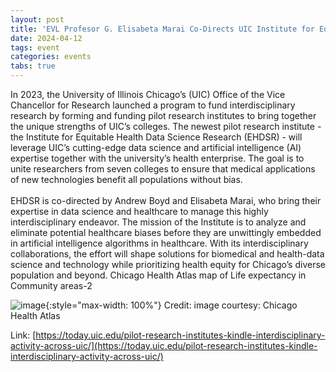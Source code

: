 ```yaml
---
layout: post
title: 'EVL Profesor G. Elisabeta Marai Co-Directs UIC Institute for Equitable Health Data Science Research'
date: 2024-04-12
tags: event
categories: events
tabs: true
---
```


In 2023, the University of Illinois Chicago&rsquo;s (UIC) Office of the Vice Chancellor for Research launched a program to fund interdisciplinary research by forming and funding pilot research institutes to bring together the unique strengths of UIC&rsquo;s colleges.  The newest pilot research institute - the Institute for Equitable Health Data Science Research (EHDSR) - will leverage UIC&rsquo;s cutting-edge data science and artificial intelligence (AI) expertise together with the university&rsquo;s health enterprise. The goal is to unite researchers from seven colleges to ensure that medical applications of new technologies benefit all populations without bias.<br><br>
EHDSR is co-directed by Andrew Boyd and Elisabeta Marai, who bring their expertise in data science and healthcare to manage this highly interdisciplinary endeavor.  The mission of the Institute is to analyze and eliminate potential healthcare biases before they are unwittingly embedded in artificial intelligence algorithms in healthcare. With its interdisciplinary collaborations, the effort will shape solutions for biomedical and health-data science and technology while prioritizing health equity for Chicago&rsquo;s diverse population and beyond.
Chicago Health Atlas map of Life expectancy in Community areas-2

![image](https://www.evl.uic.edu/output/originals/chicagohealth.png-srcw.jpg){:style="max-width: 100%"}
Credit: image courtesy: Chicago Health Atlas


Link: [https://today.uic.edu/pilot-research-institutes-kindle-interdisciplinary-activity-across-uic/](https://today.uic.edu/pilot-research-institutes-kindle-interdisciplinary-activity-across-uic/)

